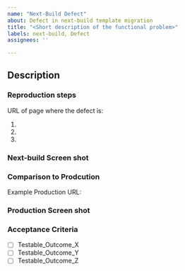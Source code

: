 ```yaml
---
name: "Next-Build Defect"
about: Defect in next-build template migration
title: "<Short description of the functional problem>"
labels: next-build, Defect
assignees: ''

---
```


## Description
<!-- Clearly describe the defect. -->


### Reproduction steps
URL of page where the defect is:

<!-- Include environment, browser, OS if relevant. -->
1. 
2. 
3. 

### Next-build Screen shot


### Comparison to Prodcution
<!-- Clearly describe the correct display or functionality that is different on Production that next-build should have. -->

Example Production URL:

### Production Screen shot


### Acceptance Criteria
- [ ] Testable_Outcome_X
- [ ] Testable_Outcome_Y
- [ ] Testable_Outcome_Z
